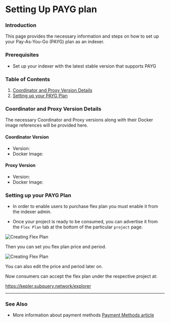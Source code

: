 # Setting Up PAYG plan

### Introduction

This page provides the necessary information and steps on how to set up your Pay-As-You-Go (PAYG) plan as an indexer.

### Prerequisites

- Set up your indexer with the latest stable version that supports PAYG

### Table of Contents

1. [Coordinator and Proxy Version Details](#coordinator-and-proxy-version-details)
2. [Setting up your PAYG Plan](#setting-up-your-payg-plan)

### Coordinator and Proxy Version Details

The necessary Coordinator and Proxy versions along with their Docker image references will be provided here. 

#### Coordinator Version

- Version:
- Docker Image:

#### Proxy Version

- Version:
- Docker Image:

### Setting up your PAYG Plan

- In order to enable users to purchase flex plan you must enable it from the indexer admin.

- Once your project is ready to be consumed, you can advertise it from the `Flex Plan` tab at the bottom of the particular `project` page.

![Creating Flex Plan](/assets/img/create_flexplan.png)

Then you can set you flex plan price and period.

![Creating Flex Plan](/assets/img/advertise_flexplan.png)

You can also edit the price and period later on.

Now consumers can accept the flex plan under the respective project at:

https://kepler.subquery.network/explorer

----


### See Also

- More information about payment methods [Payment Methods article](./payment-methods.md)
